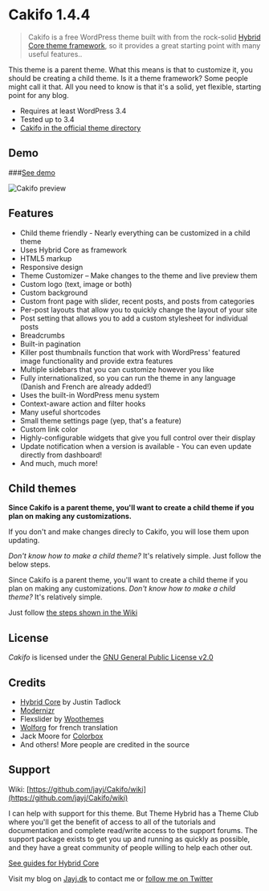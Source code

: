 # Cakifo 1.4.4

> Cakifo is a free WordPress theme built with from the rock-solid [Hybrid Core theme framework](http://themehybrid.com/hybrid-core "Hybrid Core by Justin Tadlock"), so it provides a great starting point with many useful features..

This theme is a parent theme. What this means is that to customize it, you should be creating a child theme. Is it a theme framework? Some people might call it that. All you need to know is that it's a solid, yet flexible, starting point for any blog.

* Requires at least WordPress 3.4
* Tested up to 3.4
* [Cakifo in the official theme directory](http://wordpress.org/extend/themes/cakifo)

## Demo

###[See demo](http://wpthemes.jayj.dk/cakifo/)

![Cakifo preview](http://i.imgur.com/DBtZz.png)

## Features

* Child theme friendly - Nearly everything can be customized in a child theme
* Uses Hybrid Core as framework
* HTML5 markup
* Responsive design
* Theme Customizer – Make changes to the theme and live preview them
* Custom logo (text, image or both)
* Custom background
* Custom front page with slider, recent posts, and posts from categories
* Per-post layouts that allow you to quickly change the layout of your site
* Post setting that allows you to add a custom stylesheet for individual posts
* Breadcrumbs
* Built-in pagination
* Killer post thumbnails function that work with WordPress' featured image functionality and provide extra features
* Multiple sidebars that you can customize however you like
* Fully internationalized, so you can run the theme in any language (Danish and French are already added!)
* Uses the built-in WordPress menu system
* Context-aware action and filter hooks
* Many useful shortcodes
* Small theme settings page (yep, that's a feature)
* Custom link color
* Highly-configurable widgets that give you full control over their display
* Update notification when a version is available - You can even update directly from dashboard!
* And much, much more!

## Child themes

**Since Cakifo is a parent theme, you'll want to create a child theme if you plan on making any customizations.**

If you don't and make changes direcly to Cakifo, you will lose them upon updating.

*Don't know how to make a child theme?* It's relatively simple. Just follow the below steps.


Since Cakifo is a parent theme, you'll want to create a child theme if you plan on making any customizations. *Don't know how to make a child theme?* It's relatively simple.

Just follow [the steps shown in the Wiki](https://github.com/jayj/Cakifo/wiki/Child-themes)

## License

<em>Cakifo</em> is licensed under the [GNU General Public License v2.0](http://www.gnu.org/licenses/gpl-2.0.html)

## Credits

* [Hybrid Core](http://themehybrid.com/hybrid-core "Hybrid Core") by Justin Tadlock
* [Modernizr](http://modernizr.com)
* Flexslider by [Woothemes](http://www.woothemes.com/flexslider/)
* [Wolforg](http://wolforg.eu/) for french translation
* Jack Moore for [Colorbox](http://colorpowered.com/colorbox/)
* And others! More people are credited in the source

## Support

Wiki: [https://github.com/jayj/Cakifo/wiki](https://github.com/jayj/Cakifo/wiki)

I can help with support for this theme. But Theme Hybrid has a Theme Club where you'll get the benefit of access to all of the tutorials and documentation and complete read/write access to the support forums.
The support package exists to get you up and running as quickly as possible, and they have a great community of people willing to help each other out.

[See guides for Hybrid Core](http://themehybrid.com/hybrid-core)

Visit my blog on [Jayj.dk](http://jayj.dk) to contact me or [follow me on Twitter](http://twitter.com/jayjdk)
